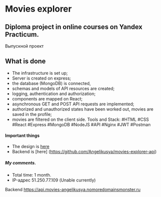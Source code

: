 # Movies explorer

## Diploma project in online courses on Yandex Practicum.
Выпускной проект 


## What is done
- The infrastructure is set up;
- Server is created on express;
- the database (MongoDB) is connected, 
- schemas and models of API resources are created;
- logging, authentication and authorization;
- components are mapped on React;
- asynchronous GET and POST API requests are implemented;
- authorized and unauthorized states have been worked out, movies are saved in the profile;
- movies are filtered on the client side.
Tools and Stack: #HTML #CSS #React #Express #MongoDB #NodeJS #API #Nginx #JWT #Postman

#### Important things
- The design is [here](https://www.figma.com/file/6FMWkB94wE7KTkcCgUXtnC/%D0%94%D0%B8%D0%BF%D0%BB%D0%BE%D0%BC%D0%BD%D1%8B%D0%B9-%D0%BF%D1%80%D0%BE%D0%B5%D0%BA%D1%82?type=design&node-id=1%3A6015&mode=design&t=jUoxno1roz3qQQfa-1)
- Backend is [here] (https://github.com/Angelikusya/movies-explorer-api)


##### My comments.
- Total time: 1 month.
- IP-адрес 51.250.77.109 (Unable currently)

Backend https://api.movies-angelikusya.nomoredomainsmonster.ru
